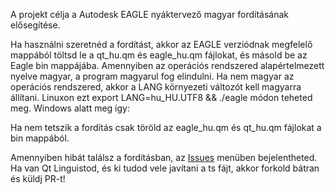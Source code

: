 
A projekt célja a Autodesk EAGLE nyáktervező magyar fordításának elősegítése.

Ha használni szeretnéd a fordítást, akkor az EAGLE verziódnak megfelelő mappából töltsd le a qt_hu.qm és eagle_hu.qm fájlokat, és másold be az Eagle bin mappájába. Amennyiben az operációs rendszered alapértelmezett nyelve magyar, a program magyarul fog elindulni. Ha nem magyar az operációs rendszered, akkor a LANG környezeti változót kell magyarra állítani. Linuxon ezt export LANG=hu_HU.UTF8 && ./eagle módon teheted meg. Windows alatt meg így:

Ha nem tetszik a fordítás csak töröld az eagle_hu.qm és qt_hu.qm fájlokat a bin mappából. 

Amennyiben hibát találsz a fordításban, az [Issues](https://github.com/martonmiklos/eagle-hungarian-translation/issues) menüben bejelentheted. Ha van Qt Linguistod, és ki tudod vele javítani a ts fájt, akkor forkold bátran és küldj PR-t! 
